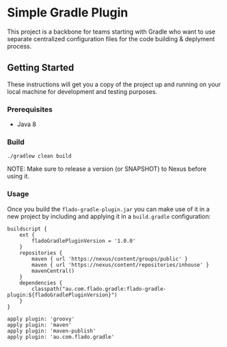 # Simple Gradle Plugin

This project is a backbone for teams starting with Gradle who want to use separate centralized configuration files for the code building & deplyment process.

## Getting Started

These instructions will get you a copy of the project up and running on your local machine for development and testing purposes.

### Prerequisites

- Java 8

### Build

```
./gradlew clean build
```

NOTE: Make sure to release a version (or SNAPSHOT) to Nexus before using it.

### Usage

Once you build the `flado-gradle-plugin.jar` you can make use of it in a new project by including and applying it in a `build.gradle` configuration:

```
buildscript {
    ext {
        fladoGradlePluginVersion = '1.0.0'
    }
    repositories {
        maven { url 'https://nexus/content/groups/public' }
        maven { url 'https://nexus/content/repositories/inhouse' }
        mavenCentral()
    }
    dependencies {
        classpath("au.com.flado.gradle:flado-gradle-plugin:${fladoGradlePluginVersion}")
    }
}

apply plugin: 'groovy'
apply plugin: 'maven'
apply plugin: 'maven-publish'
apply plugin: 'au.com.flado.gradle'
```